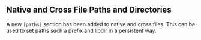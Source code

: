 ## Native and Cross File Paths and Directories

A new `[paths]` section has been added to native and cross files. This
can be used to set paths such a prefix and libdir in a persistent way.

